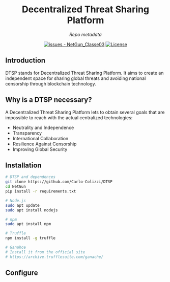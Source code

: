 <center>
  <h1><strong>Decentralized Threat Sharing Platform</strong></h1>
</center>

<center>
<i>Repo metadata</i>

  <a href="https://github.com/Carlo-Colizzi/NetGun/issues"><img src="https://img.shields.io/github/issues/MyCr4ck/NetGun_Classe03" alt="issues - NetGun_Classe03"></a>
  <a href="https://github.com/Carlo-Colizzi/NetGun/blob/main/LICENSE"><img src="https://img.shields.io/badge/License-GNU_GPLv3-purple" alt="License"></a>

</center>

## Introduction
DTSP stands for Decentralized Threat Sharing Platform. It aims to create an independent space for sharing global threats and avoiding national censorship through blockchain technology.

## Why is a DTSP necessary?
A Decentralized Threat Sharing Platform lets to obtain several goals that are impossible to reach with the actual centralized technologies:
<ul>
  <li> Neutrality and Independence </li>
  <li> Transparency </li>
  <li> International Collaboration </li>
  <li> Resilience Against Censorship </li>
  <li> Improving Global Security </li>
</ul>

## Installation
```bash
# DTSP and dependences
git clone https://github.com/Carlo-Colizzi/DTSP
cd NetGun
pip install -r requirements.txt

# Node.js
sudo apt update
sudo apt install nodejs

# npm
sudo apt install npm

# Truffle 
npm install -g truffle

# Ganahce
# Install it from the official site
# https://archive.trufflesuite.com/ganache/

```


## Configure
```bash

```
